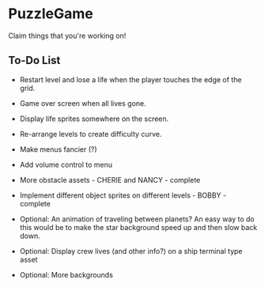 # PuzzleGame

Claim things that you're working on!

To-Do List
----------
- Restart level and lose a life when the player touches the edge of the grid.
- Game over screen when all lives gone.
- Display life sprites somewhere on the screen.
- Re-arrange levels to create difficulty curve.
- Make menus fancier (?)
- Add volume control to menu

- More obstacle assets - CHERIE and NANCY - complete
- Implement different object sprites on different levels - BOBBY - complete


- Optional: An animation of traveling between planets? An easy way to do this would be to make the star background
  speed up and then slow back down.
- Optional: Display crew lives (and other info?) on a ship terminal type asset
- Optional: More backgrounds 